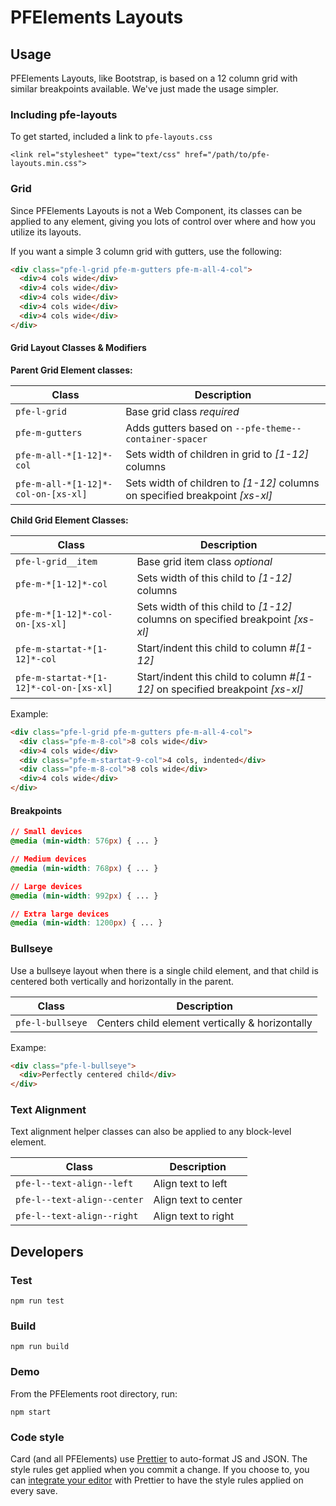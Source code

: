 # PFElements Layouts

## Usage

PFElements Layouts, like Bootstrap, is based on a 12 column grid with similar breakpoints available. We've just made the usage simpler.

### Including pfe-layouts

To get started, included a link to `pfe-layouts.css`

```
<link rel="stylesheet" type="text/css" href="/path/to/pfe-layouts.min.css">
```

### Grid

Since PFElements Layouts is not a Web Component, its classes can be applied to any element, giving you lots of control over where and how you utilize its layouts.

If you want a simple 3 column grid with gutters, use the following:

```html
<div class="pfe-l-grid pfe-m-gutters pfe-m-all-4-col">
  <div>4 cols wide</div>
  <div>4 cols wide</div>
  <div>4 cols wide</div>
  <div>4 cols wide</div>
  <div>4 cols wide</div>
</div>
```

#### Grid Layout Classes &amp; Modifiers

**Parent Grid Element classes:**

| Class | Description |
| -------------- | ----------- |
| `pfe-l-grid` | Base grid class *required* |
| `pfe-m-gutters` | Adds gutters based on `--pfe-theme--container-spacer` |
| `pfe-m-all-*[1-12]*-col` | Sets width of children in grid to *[1-12]* columns |
| `pfe-m-all-*[1-12]*-col-on-[xs-xl]` | Sets width of children to *[1-12]* columns on specified breakpoint *[xs-xl]* |

**Child Grid Element Classes:**

| Class | Description |
| -------------- | ----------- |
| `pfe-l-grid__item` | Base grid item class *optional* |
| `pfe-m-*[1-12]*-col` | Sets width of this child to *[1-12]* columns |
| `pfe-m-*[1-12]*-col-on-[xs-xl]` | Sets width of this child to *[1-12]* columns on specified breakpoint *[xs-xl]* |
| `pfe-m-startat-*[1-12]*-col` | Start/indent this child to column #*[1-12]* |
| `pfe-m-startat-*[1-12]*-col-on-[xs-xl]` | Start/indent this child to column #*[1-12]* on specified breakpoint *[xs-xl]* |

Example:

```html
<div class="pfe-l-grid pfe-m-gutters pfe-m-all-4-col">
  <div class="pfe-m-8-col">8 cols wide</div>
  <div>4 cols wide</div>
  <div class="pfe-m-startat-9-col">4 cols, indented</div>
  <div class="pfe-m-8-col">8 cols wide</div>
  <div>4 cols wide</div>
</div>
```

#### Breakpoints

```css
// Small devices
@media (min-width: 576px) { ... }

// Medium devices
@media (min-width: 768px) { ... }

// Large devices
@media (min-width: 992px) { ... }

// Extra large devices
@media (min-width: 1200px) { ... }
```

### Bullseye

Use a bullseye layout when there is a single child element, and that child is centered both vertically and horizontally in the parent.

| Class | Description |
| -------------- | ----------- |
| `pfe-l-bullseye` | Centers child element vertically &amp; horizontally |

Exampe:

```html
<div class="pfe-l-bullseye">
  <div>Perfectly centered child</div>
</div>
```

### Text Alignment

Text alignment helper classes can also be applied to any block-level element.

| Class | Description |
| -------------- | ----------- |
| `pfe-l--text-align--left` | Align text to left |
| `pfe-l--text-align--center` | Align text to center |
| `pfe-l--text-align--right` | Align text to right |


## Developers

### Test

    npm run test

### Build

    npm run build

### Demo

From the PFElements root directory, run:

    npm start

### Code style

Card (and all PFElements) use [Prettier][prettier] to auto-format JS and JSON. The style rules get applied when you commit a change. If you choose to, you can [integrate your editor][prettier-ed] with Prettier to have the style rules applied on every save.

[prettier]: https://github.com/prettier/prettier/
[prettier-ed]: https://prettier.io/docs/en/editors.html
[web-component-tester]: https://github.com/Polymer/web-component-tester
